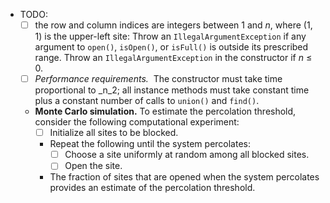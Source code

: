 
- TODO: 
	- [ ] the row and column indices are integers between 1 and _n_, where (1, 1) is the upper-left site: Throw an `IllegalArgumentException` if any argument to `open()`, `isOpen()`, or `isFull()` is outside its prescribed range. Throw an `IllegalArgumentException` in the constructor if _n_ ≤ 0.
	- [ ] _Performance requirements._  The constructor must take time proportional to _n_2; all instance methods must take constant time plus a constant number of calls to `union()` and `find()`.
	- **Monte Carlo simulation.** To estimate the percolation threshold, consider the following computational experiment:
		- [ ] Initialize all sites to be blocked.
		- Repeat the following until the system percolates:
		   -  [ ] Choose a site uniformly at random among all blocked sites.
		   -  [ ] Open the site.
		- The fraction of sites that are opened when the system percolates provides an estimate of the percolation threshold.